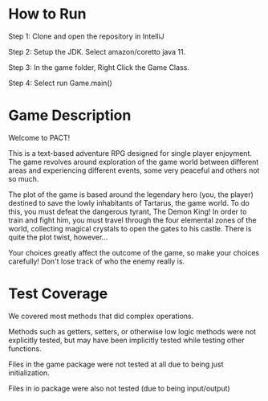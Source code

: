 # How to Run

Step 1: Clone and open the repository in IntelliJ

Step 2: Setup the JDK. Select amazon/coretto java 11.

Step 3: In the game folder, Right Click the Game Class.

Step 4: Select run Game.main()

# Game Description

Welcome to PACT!

This is a text-based adventure RPG designed for single player enjoyment. The game revolves around exploration of the game world between different areas and experiencing different events, some very peaceful and others not so much. 

The plot of the game is based around the legendary hero (you, the player) destined to save the lowly inhabitants of Tartarus, the game world. To do this, you must defeat the dangerous tyrant, The Demon King! In order to train and fight him, you must travel through the four elemental zones of the world, collecting magical crystals to open the gates to his castle. There is quite the plot twist, however... 

Your choices greatly affect the outcome of the game, so make your choices carefully! Don't lose track of who the enemy really is.

# Test Coverage 

We covered most methods that did complex operations. 

Methods such as getters, setters, or otherwise low logic methods were not explicitly tested, 
but may have been implicitly tested while testing other functions. 

Files in the game package were not tested at all due to being just initialization. 

Files in io package were also not tested (due to being input/output)

